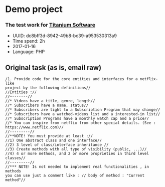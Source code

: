# Demo project
### The test work for [Titanium Software](http://titanium-soft.com/)

* UUID: dc8bff3d-8942-49b8-bc39-a953530313a9
* Time spend: 2h
* 2017-01-16
* Language: PHP

## Original task (as is, email raw)
```
/1. Provide code for the core entities and interfaces for a netflix-like
project by the following definitions//
//Entities ://
//—-------//
//* Videos have a title, genre, length//
//* Subscribers have a name, status//
//* Subscribers are tight to a Subscription Program that may change//
//* Subscribers have a watched-videos list and a interested-in list//
//* Subscription Programs have a monthly watch cap and a price//
//* You can inspire from netflix from other special details. (See :
https://www.netflix.com)//
//---------//
//**NOTE! You must provide at least ://
//1) One abstract class and one interface//
//2) 3 level of class/interface inheritance //
//3) Create methods with all type of visibility (public, ...)//
//4) 4 or more methods, and 2 or more proprieties in third level classes//
//---------//
//*** NOTE! Is not needed to implement real functionalities , in methods
you can use just a comment like : // body of method : "Current method"//
```
